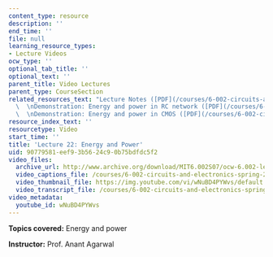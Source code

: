 ```yaml
---
content_type: resource
description: ''
end_time: ''
file: null
learning_resource_types:
- Lecture Videos
ocw_type: ''
optional_tab_title: ''
optional_text: ''
parent_title: Video Lectures
parent_type: CourseSection
related_resources_text: "Lecture Notes ([PDF](/courses/6-002-circuits-and-electronics-spring-2007/resources/6002_l22))\
  \  \nDemonstration: Energy and power in RC network ([PDF](/courses/6-002-circuits-and-electronics-spring-2007/resources/demo_18))\
  \  \nDemonstration: Energy and power in CMOS ([PDF](/courses/6-002-circuits-and-electronics-spring-2007/resources/demo_18rp))"
resource_index_text: ''
resourcetype: Video
start_time: ''
title: 'Lecture 22: Energy and Power'
uid: 90779581-eef9-3b56-24c9-0b75bdfdc5f2
video_files:
  archive_url: http://www.archive.org/download/MIT6.002S07/ocw-6.002-lec-mit-10250-02dec2003-220k.mp4
  video_captions_file: /courses/6-002-circuits-and-electronics-spring-2007/ca37324c5f0d59fea0d77f7d9059333f_wNuBD4PYWvs.vtt
  video_thumbnail_file: https://img.youtube.com/vi/wNuBD4PYWvs/default.jpg
  video_transcript_file: /courses/6-002-circuits-and-electronics-spring-2007/7eb2506dea41998db333c7fbea2c9e26_wNuBD4PYWvs.pdf
video_metadata:
  youtube_id: wNuBD4PYWvs
---
```


**Topics covered:** Energy and power

**Instructor:** Prof. Anant Agarwal



